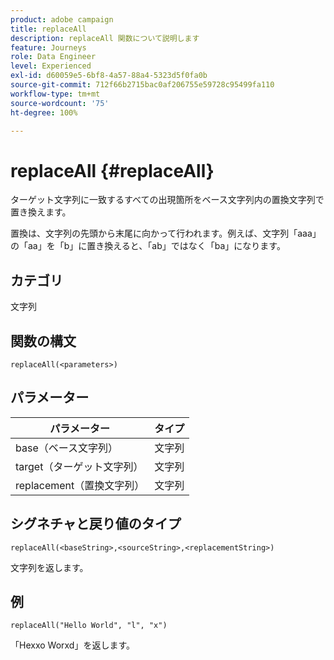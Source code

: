 ```yaml
---
product: adobe campaign
title: replaceAll
description: replaceAll 関数について説明します
feature: Journeys
role: Data Engineer
level: Experienced
exl-id: d60059e5-6bf8-4a57-88a4-5323d5f0fa0b
source-git-commit: 712f66b2715bac0af206755e59728c95499fa110
workflow-type: tm+mt
source-wordcount: '75'
ht-degree: 100%

---
```


# replaceAll {#replaceAll}

ターゲット文字列に一致するすべての出現箇所をベース文字列内の置換文字列で置き換えます。

置換は、文字列の先頭から末尾に向かって行われます。例えば、文字列「aaa」の「aa」を「b」に置き換えると、「ab」ではなく「ba」になります。

## カテゴリ

文字列

## 関数の構文

`replaceAll(<parameters>)`

## パラメーター

| パラメーター | タイプ |
|-----------|--------------|
| base（ベース文字列） | 文字列 |
| target（ターゲット文字列） | 文字列 |
| replacement（置換文字列） | 文字列 |

## シグネチャと戻り値のタイプ

`replaceAll(<baseString>,<sourceString>,<replacementString>)`

文字列を返します。

## 例

`replaceAll("Hello World", "l", "x")`

「Hexxo Worxd」を返します。
